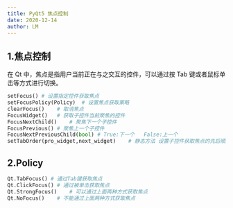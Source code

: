 ```yaml
---
title: PyQt5 焦点控制
date: 2020-12-14
author: LM
---
```


## 1.焦点控制

在 Qt 中，焦点是指用户当前正在与之交互的控件，可以通过按 Tab 键或者鼠标单击等方式进行切换。

```python
setFocus() # 设置指定控件获取焦点
setFocusPolicy(Policy)  # 设置焦点获取策略
clearFocus()    # 取消焦点
FocusWidget()   # 获取子控件当前聚焦的控件
FocusNextChild()    # 聚焦下一个子控件
FocusPrevious() # 聚焦上一个子控件
FocusNextPreviousChild(bool) # True:下一个   False:上一个
setTabOrder(pro_widget,next_widget)    # 静态方法 设置子控件获取焦点的先后顺序
```

## 2.Policy

```python
Qt.TabFocus() # 通过Tab键获取焦点
Qt.ClickFocus() # 通过被单击获取焦点
Qt.StrongFocus()    # 可以通过上面两种方式获取焦点
Qt.NoFocus()    # 不能通过上面两种方式获取焦点
```
